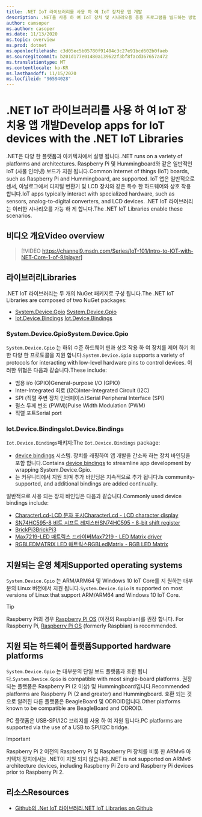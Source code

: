 ```yaml
---
title: .NET IoT 라이브러리를 사용 하 여 IoT 장치용 앱 개발
description: .NET을 사용 하 여 IoT 장치 및 시나리오용 응용 프로그램을 빌드하는 방법을 알아봅니다.
author: camsoper
ms.author: casoper
ms.date: 11/13/2020
ms.topic: overview
ms.prod: dotnet
ms.openlocfilehash: c3d05ec5b05780f91404c3c27e91bcd602b0faeb
ms.sourcegitcommit: b201d177e01480a139622f3bf8facd367657a472
ms.translationtype: MT
ms.contentlocale: ko-KR
ms.lasthandoff: 11/15/2020
ms.locfileid: "96594028"
---
```

# <a name="develop-apps-for-iot-devices-with-the-net-iot-libraries"></a><span data-ttu-id="dc255-103">.NET IoT 라이브러리를 사용 하 여 IoT 장치용 앱 개발</span><span class="sxs-lookup"><span data-stu-id="dc255-103">Develop apps for IoT devices with the .NET IoT Libraries</span></span>

<span data-ttu-id="dc255-104">.NET은 다양 한 플랫폼과 아키텍처에서 실행 됩니다.</span><span class="sxs-lookup"><span data-stu-id="dc255-104">.NET runs on a variety of platforms and architectures.</span></span> <span data-ttu-id="dc255-105">Raspberry Pi 및 Hummingboard와 같은 일반적인 IoT (사물 인터넷) 보드가 지원 됩니다.</span><span class="sxs-lookup"><span data-stu-id="dc255-105">Common Internet of things (IoT) boards, such as Raspberry Pi and Hummingboard, are supported.</span></span> <span data-ttu-id="dc255-106">IoT 앱은 일반적으로 센서, 아날로그에서 디지털 변환기 및 LCD 장치와 같은 특수 한 하드웨어와 상호 작용 합니다.</span><span class="sxs-lookup"><span data-stu-id="dc255-106">IoT apps typically interact with specialized hardware, such as sensors, analog-to-digital converters, and LCD devices.</span></span> <span data-ttu-id="dc255-107">.NET IoT 라이브러리는 이러한 시나리오를 가능 하 게 합니다.</span><span class="sxs-lookup"><span data-stu-id="dc255-107">The .NET IoT Libraries enable these scenarios.</span></span>

## <a name="video-overview"></a><span data-ttu-id="dc255-108">비디오 개요</span><span class="sxs-lookup"><span data-stu-id="dc255-108">Video overview</span></span>

<!--markdownlint-disable MD034 -->
> [!VIDEO https://channel9.msdn.com/Series/IoT-101/Intro-to-IOT-with-NET-Core-1-of-9/player]

## <a name="libraries"></a><span data-ttu-id="dc255-109">라이브러리</span><span class="sxs-lookup"><span data-stu-id="dc255-109">Libraries</span></span>

<span data-ttu-id="dc255-110">.NET IoT 라이브러리는 두 개의 NuGet 패키지로 구성 됩니다.</span><span class="sxs-lookup"><span data-stu-id="dc255-110">The .NET IoT Libraries are composed of two NuGet packages:</span></span>

- <span data-ttu-id="dc255-111">[System.Device.Gpio](https://www.nuget.org/packages/System.Device.Gpio/) <span class="docon docon-navigate-external x-hidden-focus"></span></span><span class="sxs-lookup"><span data-stu-id="dc255-111">[System.Device.Gpio](https://www.nuget.org/packages/System.Device.Gpio/) <span class="docon docon-navigate-external x-hidden-focus"></span></span></span>
- <span data-ttu-id="dc255-112">[Iot.Device.Bindings](https://www.nuget.org/packages/Iot.Device.Bindings/) <span class="docon docon-navigate-external x-hidden-focus"></span></span><span class="sxs-lookup"><span data-stu-id="dc255-112">[Iot.Device.Bindings](https://www.nuget.org/packages/Iot.Device.Bindings/) <span class="docon docon-navigate-external x-hidden-focus"></span></span></span>

### <a name="systemdevicegpio"></a><span data-ttu-id="dc255-113">System.Device.Gpio</span><span class="sxs-lookup"><span data-stu-id="dc255-113">System.Device.Gpio</span></span>

<span data-ttu-id="dc255-114">`System.Device.Gpio` 는 하위 수준 하드웨어 핀과 상호 작용 하 여 장치를 제어 하기 위한 다양 한 프로토콜을 지원 합니다.</span><span class="sxs-lookup"><span data-stu-id="dc255-114">`System.Device.Gpio` supports a variety of protocols for interacting with low-level hardware pins to control devices.</span></span> <span data-ttu-id="dc255-115">이러한 위협은 다음과 같습니다.</span><span class="sxs-lookup"><span data-stu-id="dc255-115">These include:</span></span>

- <span data-ttu-id="dc255-116">범용 i/o (GPIO)</span><span class="sxs-lookup"><span data-stu-id="dc255-116">General-purpose I/O (GPIO)</span></span>
- <span data-ttu-id="dc255-117">Inter-Integrated 회로 (I2C)</span><span class="sxs-lookup"><span data-stu-id="dc255-117">Inter-Integrated Circuit (I2C)</span></span>
- <span data-ttu-id="dc255-118">SPI (직렬 주변 장치 인터페이스)</span><span class="sxs-lookup"><span data-stu-id="dc255-118">Serial Peripheral Interface (SPI)</span></span>
- <span data-ttu-id="dc255-119">펄스 두께 변조 (PWM))</span><span class="sxs-lookup"><span data-stu-id="dc255-119">Pulse Width Modulation (PWM)</span></span>
- <span data-ttu-id="dc255-120">직렬 포트</span><span class="sxs-lookup"><span data-stu-id="dc255-120">Serial port</span></span>

### <a name="iotdevicebindings"></a><span data-ttu-id="dc255-121">Iot.Device.Bindings</span><span class="sxs-lookup"><span data-stu-id="dc255-121">Iot.Device.Bindings</span></span>

<span data-ttu-id="dc255-122">`Iot.Device.Bindings`패키지:</span><span class="sxs-lookup"><span data-stu-id="dc255-122">The `Iot.Device.Bindings` package:</span></span>

* <span data-ttu-id="dc255-123">[device bindings](https://github.com/dotnet/iot/blob/master/src/devices/README.md) <span class="docon docon-navigate-external x-hidden-focus"></span> 시스템. 장치를 래핑하여 앱 개발을 간소화 하는 장치 바인딩을 포함 합니다.</span><span class="sxs-lookup"><span data-stu-id="dc255-123">Contains [device bindings](https://github.com/dotnet/iot/blob/master/src/devices/README.md) <span class="docon docon-navigate-external x-hidden-focus"></span> to streamline app development by wrapping System.Device.Gpio.</span></span>
* <span data-ttu-id="dc255-124">는 커뮤니티에서 지원 되며 추가 바인딩은 지속적으로 추가 됩니다.</span><span class="sxs-lookup"><span data-stu-id="dc255-124">Is community-supported, and additional bindings are added continually.</span></span>

<span data-ttu-id="dc255-125">일반적으로 사용 되는 장치 바인딩은 다음과 같습니다.</span><span class="sxs-lookup"><span data-stu-id="dc255-125">Commonly used device bindings include:</span></span>

- <span data-ttu-id="dc255-126">[CharacterLcd-LCD 문자 표시](https://github.com/dotnet/iot/tree/master/src/devices/CharacterLcd)<span class="docon docon-navigate-external x-hidden-focus"></span></span><span class="sxs-lookup"><span data-stu-id="dc255-126">[CharacterLcd - LCD character display](https://github.com/dotnet/iot/tree/master/src/devices/CharacterLcd) <span class="docon docon-navigate-external x-hidden-focus"></span></span></span>
- <span data-ttu-id="dc255-127">[SN74HC595-8 비트 시프트 레지스터](https://github.com/dotnet/iot/tree/master/src/devices/Sn74hc595)<span class="docon docon-navigate-external x-hidden-focus"></span></span><span class="sxs-lookup"><span data-stu-id="dc255-127">[SN74HC595 - 8-bit shift register](https://github.com/dotnet/iot/tree/master/src/devices/Sn74hc595) <span class="docon docon-navigate-external x-hidden-focus"></span></span></span>
- <span data-ttu-id="dc255-128">[BrickPi3](https://github.com/dotnet/iot/tree/master/src/devices/BrickPi3)<span class="docon docon-navigate-external x-hidden-focus"></span></span><span class="sxs-lookup"><span data-stu-id="dc255-128">[BrickPi3](https://github.com/dotnet/iot/tree/master/src/devices/BrickPi3) <span class="docon docon-navigate-external x-hidden-focus"></span></span></span>
- <span data-ttu-id="dc255-129">[Max7219-LED 매트릭스 드라이버](https://github.com/dotnet/iot/tree/master/src/devices/Max7219)<span class="docon docon-navigate-external x-hidden-focus"></span></span><span class="sxs-lookup"><span data-stu-id="dc255-129">[Max7219 - LED Matrix driver](https://github.com/dotnet/iot/tree/master/src/devices/Max7219) <span class="docon docon-navigate-external x-hidden-focus"></span></span></span>
- <span data-ttu-id="dc255-130">[RGBLEDMATRIX LED 매트릭스](https://github.com/dotnet/iot/tree/master/src/devices/RGBLedMatrix)<span class="docon docon-navigate-external x-hidden-focus"></span></span><span class="sxs-lookup"><span data-stu-id="dc255-130">[RGBLedMatrix - RGB LED Matrix](https://github.com/dotnet/iot/tree/master/src/devices/RGBLedMatrix) <span class="docon docon-navigate-external x-hidden-focus"></span></span></span>

## <a name="supported-operating-systems"></a><span data-ttu-id="dc255-131">지원되는 운영 체제</span><span class="sxs-lookup"><span data-stu-id="dc255-131">Supported operating systems</span></span>

<span data-ttu-id="dc255-132">`System.Device.Gpio` 는 ARM/ARM64 및 Windows 10 IoT Core를 지 원하는 대부분의 Linux 버전에서 지원 됩니다.</span><span class="sxs-lookup"><span data-stu-id="dc255-132">`System.Device.Gpio` is supported on most versions of Linux that support ARM/ARM64 and Windows 10 IoT Core.</span></span>

> [!TIP]
> <span data-ttu-id="dc255-133">Raspberry Pi의 경우 [Raspberry PI OS](https://www.raspberrypi.org/documentation/installation/installing-images/README.md) <span class="docon docon-navigate-external x-hidden-focus"></span> (이전의 Raspbian)를 권장 합니다.  </span><span class="sxs-lookup"><span data-stu-id="dc255-133">For Raspberry Pi, [Raspberry Pi OS](https://www.raspberrypi.org/documentation/installation/installing-images/README.md)  <span class="docon docon-navigate-external x-hidden-focus"></span> (formerly Raspbian) is recommended.</span></span>

## <a name="supported-hardware-platforms"></a><span data-ttu-id="dc255-134">지원 되는 하드웨어 플랫폼</span><span class="sxs-lookup"><span data-stu-id="dc255-134">Supported hardware platforms</span></span>

<span data-ttu-id="dc255-135">`System.Device.Gpio` 는 대부분의 단일 보드 플랫폼과 호환 됩니다.</span><span class="sxs-lookup"><span data-stu-id="dc255-135">`System.Device.Gpio` is compatible with most single-board platforms.</span></span> <span data-ttu-id="dc255-136">권장 되는 플랫폼은 Raspberry Pi (2 이상) 및 Hummingboard입니다.</span><span class="sxs-lookup"><span data-stu-id="dc255-136">Recommended platforms are Raspberry Pi (2 and greater) and Hummingboard.</span></span> <span data-ttu-id="dc255-137">호환 되는 것으로 알려진 다른 플랫폼은 BeagleBoard 및 ODROID입니다.</span><span class="sxs-lookup"><span data-stu-id="dc255-137">Other platforms known to be compatible are BeagleBoard and ODROID.</span></span>

<span data-ttu-id="dc255-138">PC 플랫폼은 USB-SPI/I2C 브리지를 사용 하 여 지원 됩니다.</span><span class="sxs-lookup"><span data-stu-id="dc255-138">PC platforms are supported via the use of a USB to SPI/I2C bridge.</span></span>

> [!IMPORTANT]
> <span data-ttu-id="dc255-139">Raspberry Pi 2 이전의 Raspberry Pi 및 Raspberry Pi 장치를 비롯 한 ARMv6 아키텍처 장치에서는 .NET이 지원 되지 않습니다.</span><span class="sxs-lookup"><span data-stu-id="dc255-139">.NET is not supported on ARMv6 architecture devices, including Raspberry Pi Zero and Raspberry Pi devices prior to Raspberry Pi 2.</span></span>

## <a name="resources"></a><span data-ttu-id="dc255-140">리소스</span><span class="sxs-lookup"><span data-stu-id="dc255-140">Resources</span></span>

- <span data-ttu-id="dc255-141">[Github의 .Net IoT 라이브러리](https://github.com/dotnet/iot)<span class="docon docon-navigate-external x-hidden-focus"></span></span><span class="sxs-lookup"><span data-stu-id="dc255-141">[.NET IoT Libraries on Github](https://github.com/dotnet/iot) <span class="docon docon-navigate-external x-hidden-focus"></span></span></span>
